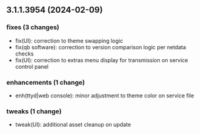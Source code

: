 ## 3.1.1.3954 (2024-02-09)

### fixes (3 changes)

- fix(UI): correction to theme swapping logic
- fix(qb software): correction to version comparison logic per netdata checks
- fix(UI): correction to extras menu display for transmission on service control panel

### enhancements (1 change)

- enh(ttyd|web console): minor adjustment to theme color on service file

### tweaks (1 change)

- tweak(UI): additional asset cleanup on update
